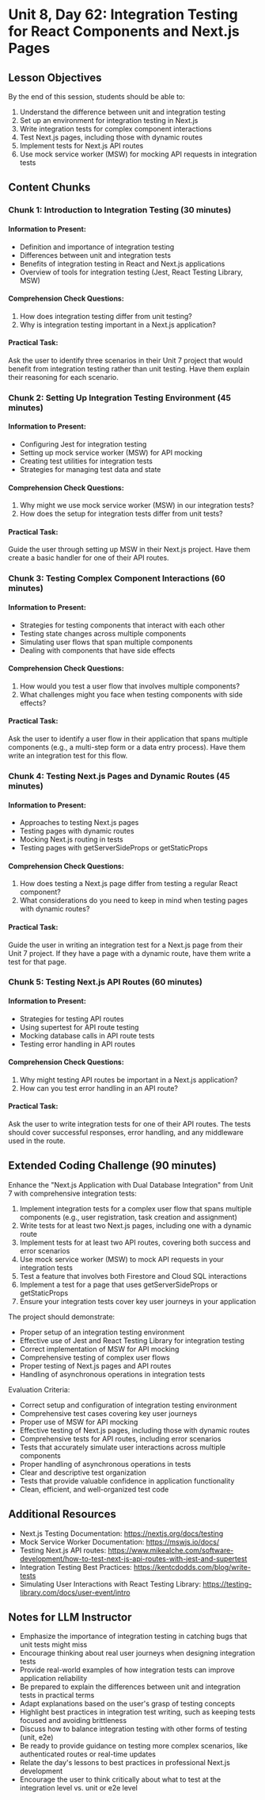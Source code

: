 # Unit 8, Day 62: Integration Testing for React Components and Next.js Pages

## Lesson Objectives
By the end of this session, students should be able to:
1. Understand the difference between unit and integration testing
2. Set up an environment for integration testing in Next.js
3. Write integration tests for complex component interactions
4. Test Next.js pages, including those with dynamic routes
5. Implement tests for Next.js API routes
6. Use mock service worker (MSW) for mocking API requests in integration tests

## Content Chunks

### Chunk 1: Introduction to Integration Testing (30 minutes)

#### Information to Present:
- Definition and importance of integration testing
- Differences between unit and integration tests
- Benefits of integration testing in React and Next.js applications
- Overview of tools for integration testing (Jest, React Testing Library, MSW)

#### Comprehension Check Questions:
1. How does integration testing differ from unit testing?
2. Why is integration testing important in a Next.js application?

#### Practical Task:
Ask the user to identify three scenarios in their Unit 7 project that would benefit from integration testing rather than unit testing. Have them explain their reasoning for each scenario.

### Chunk 2: Setting Up Integration Testing Environment (45 minutes)

#### Information to Present:
- Configuring Jest for integration testing
- Setting up mock service worker (MSW) for API mocking
- Creating test utilities for integration tests
- Strategies for managing test data and state

#### Comprehension Check Questions:
1. Why might we use mock service worker (MSW) in our integration tests?
2. How does the setup for integration tests differ from unit tests?

#### Practical Task:
Guide the user through setting up MSW in their Next.js project. Have them create a basic handler for one of their API routes.

### Chunk 3: Testing Complex Component Interactions (60 minutes)

#### Information to Present:
- Strategies for testing components that interact with each other
- Testing state changes across multiple components
- Simulating user flows that span multiple components
- Dealing with components that have side effects

#### Comprehension Check Questions:
1. How would you test a user flow that involves multiple components?
2. What challenges might you face when testing components with side effects?

#### Practical Task:
Ask the user to identify a user flow in their application that spans multiple components (e.g., a multi-step form or a data entry process). Have them write an integration test for this flow.

### Chunk 4: Testing Next.js Pages and Dynamic Routes (45 minutes)

#### Information to Present:
- Approaches to testing Next.js pages
- Testing pages with dynamic routes
- Mocking Next.js routing in tests
- Testing pages with getServerSideProps or getStaticProps

#### Comprehension Check Questions:
1. How does testing a Next.js page differ from testing a regular React component?
2. What considerations do you need to keep in mind when testing pages with dynamic routes?

#### Practical Task:
Guide the user in writing an integration test for a Next.js page from their Unit 7 project. If they have a page with a dynamic route, have them write a test for that page.

### Chunk 5: Testing Next.js API Routes (60 minutes)

#### Information to Present:
- Strategies for testing API routes
- Using supertest for API route testing
- Mocking database calls in API route tests
- Testing error handling in API routes

#### Comprehension Check Questions:
1. Why might testing API routes be important in a Next.js application?
2. How can you test error handling in an API route?

#### Practical Task:
Ask the user to write integration tests for one of their API routes. The tests should cover successful responses, error handling, and any middleware used in the route.

## Extended Coding Challenge (90 minutes)

Enhance the "Next.js Application with Dual Database Integration" from Unit 7 with comprehensive integration tests:

1. Implement integration tests for a complex user flow that spans multiple components (e.g., user registration, task creation and assignment)
2. Write tests for at least two Next.js pages, including one with a dynamic route
3. Implement tests for at least two API routes, covering both success and error scenarios
4. Use mock service worker (MSW) to mock API requests in your integration tests
5. Test a feature that involves both Firestore and Cloud SQL interactions
6. Implement a test for a page that uses getServerSideProps or getStaticProps
7. Ensure your integration tests cover key user journeys in your application

The project should demonstrate:
- Proper setup of an integration testing environment
- Effective use of Jest and React Testing Library for integration testing
- Correct implementation of MSW for API mocking
- Comprehensive testing of complex user flows
- Proper testing of Next.js pages and API routes
- Handling of asynchronous operations in integration tests

Evaluation Criteria:
- Correct setup and configuration of integration testing environment
- Comprehensive test cases covering key user journeys
- Proper use of MSW for API mocking
- Effective testing of Next.js pages, including those with dynamic routes
- Comprehensive tests for API routes, including error scenarios
- Tests that accurately simulate user interactions across multiple components
- Proper handling of asynchronous operations in tests
- Clear and descriptive test organization
- Tests that provide valuable confidence in application functionality
- Clean, efficient, and well-organized test code

## Additional Resources
- Next.js Testing Documentation: https://nextjs.org/docs/testing
- Mock Service Worker Documentation: https://mswjs.io/docs/
- Testing Next.js API routes: https://www.mikealche.com/software-development/how-to-test-next-js-api-routes-with-jest-and-supertest
- Integration Testing Best Practices: https://kentcdodds.com/blog/write-tests
- Simulating User Interactions with React Testing Library: https://testing-library.com/docs/user-event/intro

## Notes for LLM Instructor
- Emphasize the importance of integration testing in catching bugs that unit tests might miss
- Encourage thinking about real user journeys when designing integration tests
- Provide real-world examples of how integration tests can improve application reliability
- Be prepared to explain the differences between unit and integration tests in practical terms
- Adapt explanations based on the user's grasp of testing concepts
- Highlight best practices in integration test writing, such as keeping tests focused and avoiding brittleness
- Discuss how to balance integration testing with other forms of testing (unit, e2e)
- Be ready to provide guidance on testing more complex scenarios, like authenticated routes or real-time updates
- Relate the day's lessons to best practices in professional Next.js development
- Encourage the user to think critically about what to test at the integration level vs. unit or e2e level

